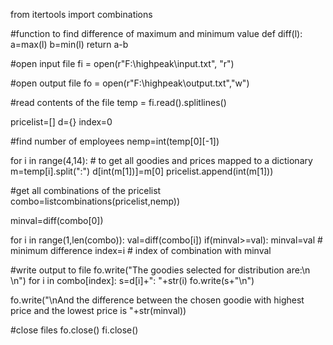 from itertools import combinations

#function to find difference of maximum and minimum value
def diff(l):
    a=max(l)
    b=min(l)
    return a-b

#open input file
fi = open(r"F:\highpeak\input.txt", "r")

#open output file
fo = open(r"F:\highpeak\output.txt","w")

#read contents of the file
temp = fi.read().splitlines()

pricelist=[]
d={}
index=0

#find number of employees
nemp=int(temp[0][-1])

for i in range(4,14): # to get all goodies and prices mapped to a dictionary
    m=temp[i].split(":")
    d[int(m[1])]=m[0]
    pricelist.append(int(m[1]))

#get all combinations of the pricelist
combo=listcombinations(pricelist,nemp))

minval=diff(combo[0])

for i in range(1,len(combo)):
    val=diff(combo[i])
    if(minval>=val):
        minval=val      # minimum difference
        index=i         # index of combination with minval

#write output to file
fo.write("The goodies selected for distribution are:\n \n")
for i in combo[index]:
    s=d[i]+": "+str(i)
    fo.write(s+"\n")

fo.write("\nAnd the difference between the chosen goodie with highest price and the lowest price is "+str(minval))

#close files
fo.close()
fi.close()




